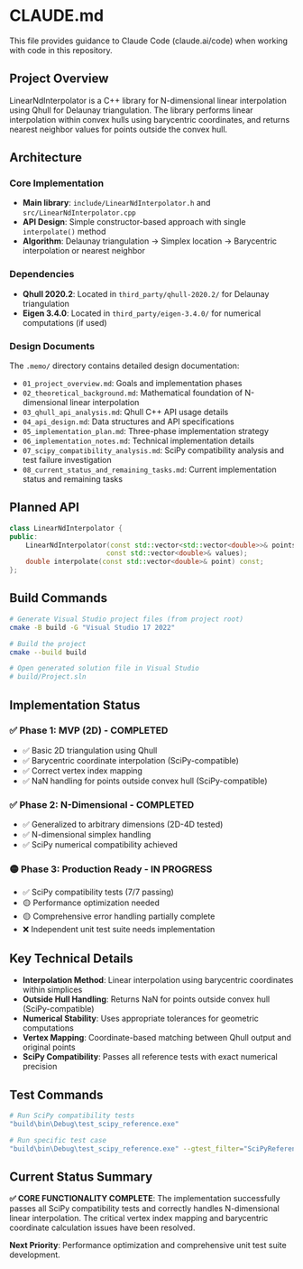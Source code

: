 # CLAUDE.md

This file provides guidance to Claude Code (claude.ai/code) when working with code in this repository.

## Project Overview

LinearNdInterpolator is a C++ library for N-dimensional linear interpolation using Qhull for Delaunay triangulation. The library performs linear interpolation within convex hulls using barycentric coordinates, and returns nearest neighbor values for points outside the convex hull.

## Architecture

### Core Implementation
- **Main library**: `include/LinearNdInterpolator.h` and `src/LinearNdInterpolator.cpp`
- **API Design**: Simple constructor-based approach with single `interpolate()` method
- **Algorithm**: Delaunay triangulation → Simplex location → Barycentric interpolation or nearest neighbor

### Dependencies
- **Qhull 2020.2**: Located in `third_party/qhull-2020.2/` for Delaunay triangulation
- **Eigen 3.4.0**: Located in `third_party/eigen-3.4.0/` for numerical computations (if used)

### Design Documents
The `.memo/` directory contains detailed design documentation:
- `01_project_overview.md`: Goals and implementation phases
- `02_theoretical_background.md`: Mathematical foundation of N-dimensional linear interpolation
- `03_qhull_api_analysis.md`: Qhull C++ API usage details
- `04_api_design.md`: Data structures and API specifications
- `05_implementation_plan.md`: Three-phase implementation strategy
- `06_implementation_notes.md`: Technical implementation details
- `07_scipy_compatibility_analysis.md`: SciPy compatibility analysis and test failure investigation
- `08_current_status_and_remaining_tasks.md`: Current implementation status and remaining tasks

## Planned API

```cpp
class LinearNdInterpolator {
public:
    LinearNdInterpolator(const std::vector<std::vector<double>>& points, 
                        const std::vector<double>& values);
    double interpolate(const std::vector<double>& point) const;
};
```

## Build Commands

```bash
# Generate Visual Studio project files (from project root)
cmake -B build -G "Visual Studio 17 2022"

# Build the project
cmake --build build

# Open generated solution file in Visual Studio
# build/Project.sln
```

## Implementation Status

### ✅ Phase 1: MVP (2D) - COMPLETED
- ✅ Basic 2D triangulation using Qhull
- ✅ Barycentric coordinate interpolation (SciPy-compatible)
- ✅ Correct vertex index mapping
- ✅ NaN handling for points outside convex hull (SciPy-compatible)

### ✅ Phase 2: N-Dimensional - COMPLETED  
- ✅ Generalized to arbitrary dimensions (2D-4D tested)
- ✅ N-dimensional simplex handling
- ✅ SciPy numerical compatibility achieved

### 🟡 Phase 3: Production Ready - IN PROGRESS
- ✅ SciPy compatibility tests (7/7 passing)
- 🟡 Performance optimization needed
- 🟡 Comprehensive error handling partially complete
- ❌ Independent unit test suite needs implementation

## Key Technical Details

- **Interpolation Method**: Linear interpolation using barycentric coordinates within simplices
- **Outside Hull Handling**: Returns NaN for points outside convex hull (SciPy-compatible)
- **Numerical Stability**: Uses appropriate tolerances for geometric computations
- **Vertex Mapping**: Coordinate-based matching between Qhull output and original points
- **SciPy Compatibility**: Passes all reference tests with exact numerical precision

## Test Commands

```bash
# Run SciPy compatibility tests
"build\bin\Debug\test_scipy_reference.exe"

# Run specific test case
"build\bin\Debug\test_scipy_reference.exe" --gtest_filter="SciPyReferenceTest.2D_Basic_Triangle"
```

## Current Status Summary

**✅ CORE FUNCTIONALITY COMPLETE**: The implementation successfully passes all SciPy compatibility tests and correctly handles N-dimensional linear interpolation. The critical vertex index mapping and barycentric coordinate calculation issues have been resolved.

**Next Priority**: Performance optimization and comprehensive unit test suite development.
